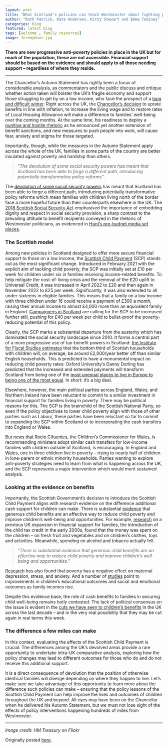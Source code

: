 ```yaml
---
layout: post
title: "What Scotland’s policies can teach Westminster about fighting poverty"
author: "Ruth Patrick, Kate Andersen, Kitty Stewart and Emma Tominey"
categories: blog
featured: latest blog
tags: [welcome , family resources]
image: JeremyHunt.jpg
---
```

**There are new progressive anti-poverty policies in place in the UK but for much of the population, these are not accessible. Financial support should be based on the evidence and should apply to all those needing support – regardless of where they reside.**

---

The Chancellor’s Autumn Statement has rightly been a focus of considerable analysis, as commentators and the public discuss and critique whether action taken will bolster the UK’s fragile economy and support those struggling to get by on a low income, who face the prospect of a [long and difficult winter](https://changingrealities.org/write-ups/terrified-for-this-winter/). Right across the UK, the [Chancellor’s decision](https://www.gov.uk/government/speeches/autumn-statement-2023-speech) to uprate benefits in line with inflation, to increase the living wage and to restore rates of Local Housing Allowance will make a difference to families’ well-being over the coming months. At the same time, his readiness to deploy a [punitive and hostile rhetoric](https://www.lbc.co.uk/news/unemployed-brits-taxpayers-lose-benefits-jeremy-hunt-back-work-plan/) as he announced yet another extension of benefit sanctions, and new measures to push people into work, will cause fear, anxiety and stigma for those targeted.

Importantly, though, while the measures in the Autumn Statement apply across the whole of the UK, families in some parts of the country are better insulated against poverty and hardship than others.

> *"The devolution of some social security powers has meant that Scotland has been able to forge a different path, introducing potentially transformative policy reforms"*.

The [devolution of some social security powers](https://commonslibrary.parliament.uk/research-briefings/cbp-9048/) has meant that Scotland has been able to forge a different path, introducing potentially transformative policy reforms which mean families with children living north of the border face a more hopeful future than their counterparts elsewhere in the UK. The [2018 Scottish Social Security Act](https://www.gov.scot/policies/social-security/#:~:text=The%20Scotland%20Act%202016%20gave,of%20dignity%2C%20fairness%20and%20respect.) emphasised the importance of embedding dignity and respect in social security provision, a sharp contrast to the prevailing attitude to benefit recipients conveyed in the rhetoric of Westminster politicians, as evidenced in [Hunt’s pre-budget media set pieces](https://www.theguardian.com/uk-news/2023/nov/16/unemployed-benefits-in-jeremy-hunt-autumn-statement).



### The Scottish model

Among new policies in Scotland designed to offer more secure financial support to those on a low income, the [Scottish Child Payment](https://www.mygov.scot/scottish-child-payment) (SCP) stands out as the most significant change. Introduced in February 2021 with the explicit aim of tackling child poverty, the SCP was initially set at £10 per week for children under six in families receiving income-related benefits. To help mitigate the cost-of-living crisis and the removal of the £20 uplift to Universal Credit, it was increased in April 2022 to £20 and then again in November 2022 to £25 per week. Significantly, it was also extended to all under-sixteens in eligible families. This means that a family on a low income with three children under 16 could receive a payment of £300 a month, raising their annual income to almost £4,000 more than an equivalent family in England. [Campaigners in Scotland](https://cpag.org.uk/news-blogs/news-listings/new-official-poverty-statistics-reveal-%E2%80%98utterly-dismaying%E2%80%99-rise-child) are calling for the SCP to be increased further still, pushing for £40 per week per child to bullet-proof the poverty-reducing potential of this policy.

Clearly, the SCP marks a substantial departure from the austerity which has dominated the social security landscape since 2010. It forms a central part of a more progressive use of tax-benefit powers in Scotland: [the Institute for Fiscal Studies estimates](https://ifs.org.uk/publications/analysis-scottish-tax-and-benefit-reforms) that the bottom third of Scottish households with children will, on average, be around £2,000/year better off than similar English households. This is predicted to have a monumental impact on reducing child poverty rates: Oxford University’s Danny Dorling has predicted that the increased and extended payments will transform Scotland from being one of the [most unequal places to live in Europe to being one of the most equal](https://www.ft.com/content/cf41b5d9-c714-40a2-b66d-251efde61504). In short: it’s a big deal.

Elsewhere, however, the main political parties across England, Wales, and Northern Ireland have been reluctant to commit to a similar investment in financial support for families living in poverty. There may be political reasons for this. The SCP is the brainchild of the Scottish National Party, so even if the policy objectives to lower child poverty align with those of other parties such as Labour, these parties have been reluctant so far to commit to expanding the SCP within Scotland or to incorporating the cash transfers into England or Wales.

But [news that Rocio Cifuentes](https://www.bbc.co.uk/news/uk-wales-67238317), the Children’s Commissioner for Wales, is recommending ministers adopt similar cash transfers for low-income families with children outside of Scotland, is encouraging. In England and Wales, one in three children live in poverty – rising to nearly half of children in lone-parent or ethnic minority households. Parties wanting to explore anti-poverty strategies need to learn from what is happening across the UK, and the SCP represents a major intervention which would merit sustained analysis.

### Looking at the evidence on benefits

Importantly, the Scottish Government’s decision to introduce the Scottish Child Payment aligns with research evidence on the difference additional cash support for children can make. There is substantial [evidence](https://www.jrf.org.uk/sites/default/files/jrf/migrated/files/money-children-outcomes-full.pdf) that generous child benefits are an effective way to reduce child poverty and improve children’s well-being and opportunities. For example, [research](https://www.sciencedirect.com/science/article/abs/pii/S0927537105000734) on a previous UK expansion in financial support for families, the introduction of the child tax credit in the early 2000s, found that the money was spent on the children – on fresh fruit and vegetables and on children’s clothes, toys and activities. Meanwhile, spending on alcohol and tobacco actually fell.

> *"There is substantial evidence that generous child benefits are an effective way to reduce child poverty and improve children’s well-being and opportunities."*

[Research](https://link.springer.com/article/10.1007/s12187-020-09782-0) has also found that poverty has a negative effect on maternal depression, stress, and anxiety. And a number of [studies](https://www.aeaweb.org/articles?id=10.1257/pol.3.3.175) point to improvements in children’s educational outcomes and social and emotional outcomes as family incomes rise.

Despite this evidence base, the role of cash benefits to families in securing child well-being remains hotly contested. The lack of political consensus on the issue is evident in the [cuts we have seen to children’s benefits](https://assets.childrenscommissioner.gov.uk/wpuploads/2018/06/Public-Spending-on-Children-in-England-CCO-JUNE-2018.pdf) in the UK across the last decade – and in the very real possibility that they may be cut again in real terms this week.

### The difference a few miles can make

In this context, evaluating the effects of the Scottish Child Payment is crucial. The differences among the UK’s devolved areas provide a rare opportunity to undertake intra-UK comparative analysis, exploring how the policy changes may lead to different outcomes for those who do and do not receive this additional support.

It is a direct consequence of devolution that the position of otherwise identical families will diverge depending on where they happen to live. Let’s make sure we take advantage of this opportunity to learn more about the difference such policies can make – ensuring that the policy lessons of the Scottish Child Payment can help improve the lives and outcomes of children throughout the UK and beyond. All eyes may have been on the Chancellor when he delivered his Autumn Statement, but we must not lose sight of the effects of policy interventions happening hundreds of miles from Westminster.

---

*Image credit: HM Treasury on Flickr*

  Originally posted [here](https://blogs.lse.ac.uk/politicsandpolicy/autumn-statement-what-scotlands-policies-can-teach-westminster-about-fighting-poverty/).

